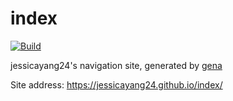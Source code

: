 # index

[![Build](https://github.com/jessicayang24/index/actions/workflows/generate.yml/badge.svg)](https://github.com/jessicayang24/index/actions/workflows/generate.yml)

jessicayang24's navigation site, generated by [gena](https://github.com/x1ah/gena)

Site address: https://jessicayang24.github.io/index/